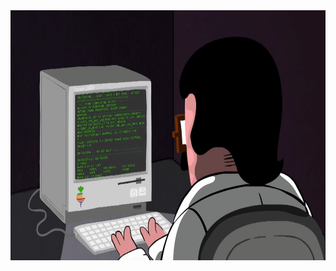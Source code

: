 <div align="center">
  <img height="400" src="https://raw.githubusercontent.com/PeterAyad/PeterAyad/main/programming.gif">
  </div>
</br>
<div>
<!--     <table>
	    <tr>
    	    <td>
		    <img src="https://github-profile-summary-cards.vercel.app/api/cards/profile-details?username=peterayad&theme=github_dark" />
      	    </td>
            <td>
              <img src="https://github-profile-summary-cards.vercel.app/api/cards/most-commit-language?username=peterayad&theme=github_dark" />
            </td>
        </tr>
    </table> -->
</div>

